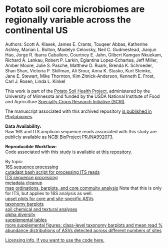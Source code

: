 # Potato soil core microbiomes are regionally variable across the continental US

Authors: Scott A. Klasek, James E. Crants, Touqeer Abbas, Katherine Ashley, Marian L. Bolton, Madelyn Celovsky, Neil C. Gudmestead, Jianjun Hao, Jorge R. Ibarra Caballero, Courtney E. Jahn, Gilbert Kamgan Nkuekam, Richard A. Lankau, Robert P. Larkin, Eglantina Lopez-Echartea, Jeff Miller, Amber Moore, Julie S. Pasche, Matthew D. Ruark, Brenda K. Schroeder, Shan Shan, Victoria P. Skillman, Ali Srour, Anna K. Stasko, Kurt Steinke, Jane E. Stewart, Mike Thornton, Kim Zitnick-Anderson, Kenneth E. Frost, Carl J. Rosen, Linda L. Kinkel   

This work is part of the [Potato Soil Health Project](https://potatosoilhealth.cfans.umn.edu/), administered by the University of Minnesota and funded by the USDA National Institute of Food and Agriculture [Specialty Crops Research Initiative (SCRI)](https://www.nifa.usda.gov/grants/funding-opportunities/specialty-crop-research-initiative).   
 
The manuscript associated with this archived repository [is published in Phytobiomes](https://doi.org/10.1094/PBIOMES-07-23-0060-R).

**Data Availability:**    
Raw 16S and ITS amplicon sequence reads associated with this study are publicly available as [NCBI BioProject PRJNA992073](https://www.ncbi.nlm.nih.gov/bioproject/PRJNA992073).  

**Reproducible Workflow:**     
Code associated with this study is available at [this repository](https://github.com/sklasek/potato_soil_patterns/tree/main/markdowns).  

By topic:  
[16S sequence processing](https://github.com/sklasek/potato_soil_patterns/blob/main/markdowns/01_16S_sequence_processing.R)   
[cutadapt bash script for processing ITS reads](https://github.com/sklasek/potato_soil_patterns/blob/main/markdowns/02_ITS_cutadapt.sh)   
[ITS sequence processing](https://github.com/sklasek/potato_soil_patterns/blob/main/markdowns/03_ITS_sequence_processing.R)   
[metadata cleanup](https://github.com/sklasek/potato_soil_patterns/blob/main/markdowns/04_phyloseq_metadata_cleanup.md)    
[map](https://github.com/sklasek/potato_soil_patterns/blob/main/markdowns/05_maps.md)
[ordinations, barplots, and core commuity analysis](https://github.com/sklasek/potato_soil_patterns/blob/main/markdowns/06_ordinations_and_barplots_by_state_ITS.md) Note that this is only for ITS, but applies to 16S analysis as well.    
[upset plots for core and site-specific ASVs](https://github.com/sklasek/potato_soil_patterns/blob/main/markdowns/07_upset_plots.md)   
[taxonomy barplots](https://github.com/sklasek/potato_soil_patterns/blob/main/markdowns/08_taxonomy_barplots.md)   
[soil chemical and textural analyses](https://github.com/sklasek/potato_soil_patterns/blob/main/markdowns/09_edaphics.md)   
[alpha diversity](https://github.com/sklasek/potato_soil_patterns/blob/main/markdowns/10_alpha_diversity.md)   
[supplemental tables](https://github.com/sklasek/potato_soil_patterns/blob/main/markdowns/11_supplementary_table_info.md)   
[more supplemental figures: class-level taxonomy barplots and mean read % abundance distributions of ASVs detected across different numbers of sites](https://github.com/sklasek/potato_soil_patterns/blob/main/markdowns/12_more_supplementals.md)   


[Licensing info, if you want to use the code here.](https://github.com/sklasek/potato_soil_patterns/blob/main/LICENSE)


